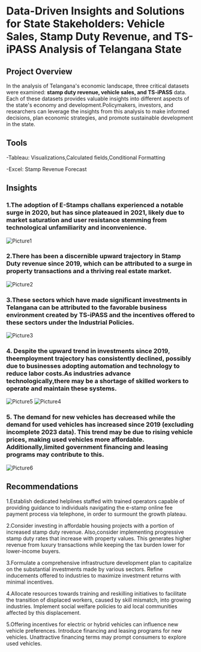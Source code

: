 # Data-Driven Insights and Solutions for State Stakeholders: Vehicle Sales, Stamp Duty Revenue, and TS-iPASS Analysis of Telangana State

## Project Overview
In the analysis of Telangana's economic landscape, three critical datasets were examined: **stamp duty revenue, vehicle sales, and TS-iPASS** data. Each of these datasets provides valuable insights into different aspects of the state's economy and development.Policymakers, investors, and researchers can leverage the insights from this analysis to make informed decisions, plan economic strategies, and promote sustainable development in the state.

## Tools
-Tableau: Visualizations,Calculated fields,Conditional Formatting

-Excel: Stamp Revenue Forecast

## Insights
### 1.The adoption of E-Stamps challans experienced a notable surge in 2020, but has since plateaued in 2021, likely due to market saturation and user resistance stemming from technological unfamiliarity and inconvenience.
![Picture1](https://github.com/freudeg0/PortfolioProject-GrowthAnalysis/assets/93113869/faf61a08-2aeb-4d7a-af2f-726e835cb494)

### 2.There has been a discernible upward trajectory in Stamp Duty revenue since 2019, which can be attributed to a surge in property transactions and a thriving real estate market.
![Picture2](https://github.com/freudeg0/PortfolioProject-GrowthAnalysis/assets/93113869/bc9da821-3c10-40e9-ab52-f2ce79b5c5c4)

### 3.These sectors which have made significant investments in Telangana can be attributed to the favorable business environment created by TS-iPASS and the incentives offered to these sectors under the Industrial Policies.
![Picture3](https://github.com/freudeg0/PortfolioProject-GrowthAnalysis/assets/93113869/4cf46123-2b9f-4eed-b3eb-55d645aac3f4)

### 4. Despite the upward trend in investments since 2019, theemployment trajectory has consistently declined, possibly due to businesses adopting automation and technology to reduce labor costs.As industries advance technologically,there may be a shortage of skilled workers to operate and maintain these systems.
![Picture5](https://github.com/freudeg0/PortfolioProject-GrowthAnalysis/assets/93113869/902e4226-a88a-477b-87b6-0e606c160f72) 
![Picture4](https://github.com/freudeg0/PortfolioProject-GrowthAnalysis/assets/93113869/aa6312a8-5c6d-4e6a-afde-ed3e21808ac1)

### 5. The demand for new vehicles has decreased while the demand for used vehicles has increased since 2019 (excluding incomplete 2023 data). This trend may be due to rising vehicle prices, making used vehicles more affordable. Additionally,limited government financing and leasing programs may contribute to this.
![Picture6](https://github.com/freudeg0/PortfolioProject-GrowthAnalysis/assets/93113869/e1a03ccb-9c67-400f-89a3-433341179fa2)

## Recommendations
1.Establish dedicated helplines staffed with trained operators capable of providing guidance to individuals navigating the e-stamp online fee payment process via telephone, in order to surmount the growth plateau.

2.Consider investing in affordable housing projects with a portion of increased stamp duty revenue.
Also,consider implementing progressive stamp duty rates that increase with property values. This generates higher revenue from luxury transactions while keeping the tax burden lower for lower-income buyers.

3.Formulate a comprehensive infrastructure development plan to capitalize on the substantial investments made by various sectors. Refine inducements offered to industries to maximize investment returns with minimal incentives.

4.Allocate resources towards training and reskilling initiatives to facilitate the transition of displaced workers, caused by skill mismatch, into growing industries. Implement social welfare policies to aid local communities affected by this displacement.

5.Offering incentives for electric or hybrid vehicles can influence new vehicle preferences.
Introduce financing and leasing programs for new vehicles.
Unattractive financing terms may prompt consumers to explore used vehicles.







